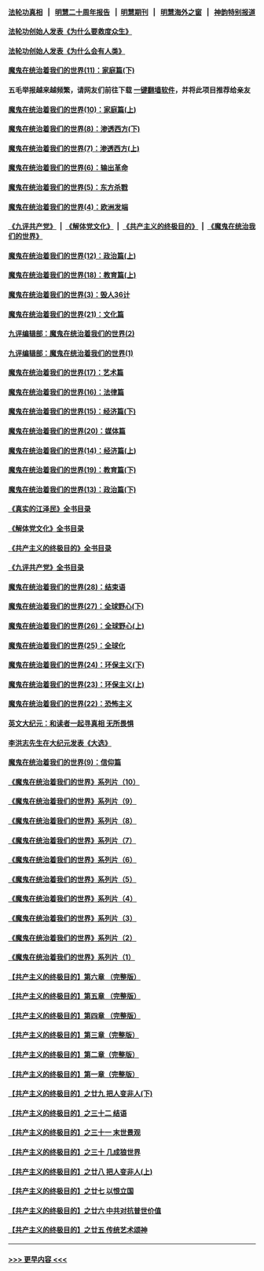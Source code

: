 #### [法轮功真相](https://github.com/gfw-breaker/truth/blob/master/README.md?t=0) &nbsp;&nbsp;|&nbsp;&nbsp; [明慧二十周年报告](https://github.com/gfw-breaker/mh-reports/blob/master/README.md?t=0) &nbsp;&nbsp;|&nbsp;&nbsp;[明慧期刊](https://github.com/gfw-breaker/mh-qikan) &nbsp;&nbsp;|&nbsp;&nbsp; [明慧海外之窗](https://github.com/gfw-breaker/mh-news/blob/master/README.md?t=0) &nbsp;&nbsp;|&nbsp;&nbsp; [神韵特别报道](https://github.com/gfw-breaker/mh-news/blob/master/shenyun.md?t=0)
#### [法轮功创始人发表《为什么要救度众生》](../pages/nsc422/n13975246.md?t=06280643) 
#### [法轮功创始人发表《为什么会有人类》](../pages/nsc422/n13912117.md?t=06280643) 
#### [魔鬼在统治着我们的世界(11)：家庭篇(下)](../pages/nsc422/n10440961.md?t=06280643) 
#### 五毛举报越来越频繁，请网友们前往下载 [一键翻墙软件](https://github.com/gfw-breaker/ssr-accounts)，并将此项目推荐给亲友
#### [魔鬼在统治着我们的世界(10)：家庭篇(上)](../pages/nsc422/n10435448.md?t=06280643) 
#### [魔鬼在统治着我们的世界(8)：渗透西方(下)](../pages/nsc422/n10429603.md?t=06280643) 
#### [魔鬼在统治着我们的世界(7)：渗透西方(上)](../pages/nsc422/n10426013.md?t=06280643) 
#### [魔鬼在统治着我们的世界(6)：输出革命](../pages/nsc422/n10421536.md?t=06280643) 
#### [魔鬼在统治着我们的世界(5)：东方杀戮](../pages/nsc422/n10417707.md?t=06280643) 
#### [魔鬼在统治着我们的世界(4)：欧洲发端](../pages/nsc422/n10414890.md?t=06280643) 
#### [《九评共产党》](https://github.com/begood0513/9ping.md/blob/master/README.md) &nbsp;|&nbsp; [《解体党文化》](../../../../jtdwh.md/blob/master/README.md)  &nbsp;|&nbsp; [《共产主义的终极目的》](../../../../gczydzjmd.md/blob/master/README.md) &nbsp;|&nbsp; [《魔鬼在统治我们的世界》](../../../../mgztzwmdsj.md/blob/master/README.md) 
#### [魔鬼在统治着我们的世界(12)：政治篇(上)](../pages/nsc422/n10444576.md?t=06280643) 
#### [魔鬼在统治着我们的世界(18)：教育篇(上)](../pages/nsc422/n10526970.md?t=06280643) 
#### [魔鬼在统治着我们的世界(3)：毁人36计](../pages/nsc422/n10411583.md?t=06280643) 
#### [魔鬼在统治着我们的世界(21)：文化篇](../pages/nsc422/n10597706.md?t=06280643) 
#### [九评编辑部：魔鬼在统治着我们的世界(2)](../pages/nsc422/n10410036.md?t=06280643) 
#### [九评编辑部：魔鬼在统治着我们的世界(1)](../pages/nsc422/n10406825.md?t=06280643) 
#### [魔鬼在统治着我们的世界(17)：艺术篇](../pages/nsc422/n10499093.md?t=06280643) 
#### [魔鬼在统治着我们的世界(16)：法律篇](../pages/nsc422/n10485969.md?t=06280643) 
#### [魔鬼在统治着我们的世界(15)：经济篇(下)](../pages/nsc422/n10469975.md?t=06280643) 
#### [魔鬼在统治着我们的世界(20)：媒体篇](../pages/nsc422/n10586579.md?t=06280643) 
#### [魔鬼在统治着我们的世界(14)：经济篇(上)](../pages/nsc422/n10457370.md?t=06280643) 
#### [魔鬼在统治着我们的世界(19)：教育篇(下)](../pages/nsc422/n10564808.md?t=06280643) 
#### [魔鬼在统治着我们的世界(13)：政治篇(下)](../pages/nsc422/n10448270.md?t=06280643) 
#### [《真实的江泽民》全书目录](../pages/nsc422/n13721399.md?t=06280643) 
#### [《解体党文化》全书目录](../pages/nsc422/n13721157.md?t=06280643) 
#### [《共产主义的终极目的》全书目录](../pages/nsc422/n13721048.md?t=06280643) 
#### [《九评共产党》全书目录](../pages/nsc422/n13708085.md?t=06280643) 
#### [魔鬼在统治着我们的世界(28)：结束语](../pages/nsc422/n10936246.md?t=06280643) 
#### [魔鬼在统治着我们的世界(27)：全球野心(下)](../pages/nsc422/n10928319.md?t=06280643) 
#### [魔鬼在统治着我们的世界(26)：全球野心(上)](../pages/nsc422/n10900318.md?t=06280643) 
#### [魔鬼在统治着我们的世界(25)：全球化](../pages/nsc422/n10788205.md?t=06280643) 
#### [魔鬼在统治着我们的世界(24)：环保主义(下)](../pages/nsc422/n10695307.md?t=06280643) 
#### [魔鬼在统治着我们的世界(23)：环保主义(上)](../pages/nsc422/n10688613.md?t=06280643) 
#### [魔鬼在统治着我们的世界(22)：恐怖主义](../pages/nsc422/n10614727.md?t=06280643) 
#### [英文大纪元：和读者一起寻真相 无所畏惧](../pages/nsc422/n12542027.md?t=06280643) 
#### [李洪志先生在大纪元发表《大选》](../pages/nsc422/n12534746.md?t=06280643) 
#### [魔鬼在统治着我们的世界(9)：信仰篇](../pages/nsc422/n10432159.md?t=06280643) 
#### [《魔鬼在统治着我们的世界》系列片（10）](../pages/nsc422/n12292670.md?t=06280643) 
#### [《魔鬼在统治着我们的世界》系列片（9）](../pages/nsc422/n12290859.md?t=06280643) 
#### [《魔鬼在统治着我们的世界》系列片（8）](../pages/nsc422/n12287445.md?t=06280643) 
#### [《魔鬼在统治着我们的世界》系列片（7）](../pages/nsc422/n12283425.md?t=06280643) 
#### [《魔鬼在统治着我们的世界》系列片（6）](../pages/nsc422/n12282314.md?t=06280643) 
#### [《魔鬼在统治着我们的世界》系列片（5）](../pages/nsc422/n12281419.md?t=06280643) 
#### [《魔鬼在统治着我们的世界》系列片（4）](../pages/nsc422/n12274024.md?t=06280643) 
#### [《魔鬼在统治着我们的世界》系列片（3）](../pages/nsc422/n12271322.md?t=06280643) 
#### [《魔鬼在统治着我们的世界》系列片（2）](../pages/nsc422/n12269049.md?t=06280643) 
#### [《魔鬼在统治着我们的世界》系列片（1）](../pages/nsc422/n12267575.md?t=06280643) 
#### [【共产主义的终极目的】第六章 （完整版）](../pages/nsc422/n11428913.md?t=06280643) 
#### [【共产主义的终极目的】第五章 （完整版）](../pages/nsc422/n11428912.md?t=06280643) 
#### [【共产主义的终极目的】第四章 （完整版）](../pages/nsc422/n11428907.md?t=06280643) 
#### [【共产主义的终极目的】第三章（完整版）](../pages/nsc422/n11428848.md?t=06280643) 
#### [【共产主义的终极目的】第二章（完整版）](../pages/nsc422/n11428831.md?t=06280643) 
#### [【共产主义的终极目的】第一章（完整版）](../pages/nsc422/n11417651.md?t=06280643) 
#### [【共产主义的终极目的】之廿九 把人变非人(下)](../pages/nsc422/n11344140.md?t=06280643) 
#### [【共产主义的终极目的】之三十二 结语](../pages/nsc422/n11360535.md?t=06280643) 
#### [【共产主义的终极目的】之三十一 末世景观](../pages/nsc422/n11351129.md?t=06280643) 
#### [【共产主义的终极目的】之三十 几成狼世界](../pages/nsc422/n11348280.md?t=06280643) 
#### [【共产主义的终极目的】之廿八 把人变非人(上)](../pages/nsc422/n11340492.md?t=06280643) 
#### [【共产主义的终极目的】之廿七 以恨立国](../pages/nsc422/n11336944.md?t=06280643) 
#### [【共产主义的终极目的】之廿六 中共对抗普世价值](../pages/nsc422/n11324785.md?t=06280643) 
#### [【共产主义的终极目的】之廿五 传统艺术颂神](../pages/nsc422/n11296396.md?t=06280643) 

----
#### [ >>> 更早内容 <<< ](../indexes/nsc422-earlier.md)

